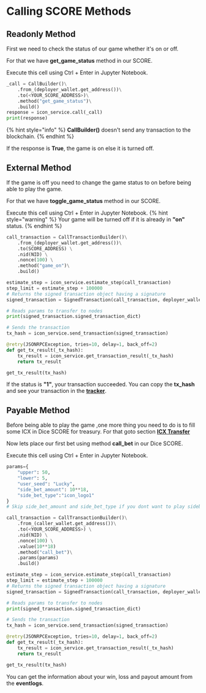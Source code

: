 # Calling SCORE Methods

## Readonly Method
First we need to check the status of our game whether it's on or off.

For that we have **get_game_status** method in our SCORE.

Execute this cell using Ctrl + Enter in Jupyter Notebook.
```py
_call = CallBuilder()\
    .from_(deployer_wallet.get_address())\
    .to(<YOUR_SCORE_ADDRESS>)\
    .method("get_game_status")\
    .build()
response = icon_service.call(_call)
print(response)
```
{% hint style="info" %}
**CallBuilder()** doesn't send any transaction to the blockchain.
{% endhint %}
   
If the response is **True**, the game is on else it is turned off.

## External Method
If the game is off you need to change the game status to on before being able to play the game.

For that we have **toggle_game_status** method in our SCORE.

Execute this cell using Ctrl + Enter in Jupyter Notebook.
{% hint style="warning" %}
Your game will be turned off if it is already in **"on"** status.
{% endhint %}
```py
call_transaction = CallTransactionBuilder()\
    .from_(deployer_wallet.get_address())\
    .to(SCORE_ADDRESS) \
    .nid(NID) \
    .nonce(100) \
    .method("game_on")\
    .build()

estimate_step = icon_service.estimate_step(call_transaction)
step_limit = estimate_step + 100000
# Returns the signed transaction object having a signature
signed_transaction = SignedTransaction(call_transaction, deployer_wallet,step_limit)

# Reads params to transfer to nodes
print(signed_transaction.signed_transaction_dict)

# Sends the transaction
tx_hash = icon_service.send_transaction(signed_transaction)

@retry(JSONRPCException, tries=10, delay=1, back_off=2)
def get_tx_result(_tx_hash):
    tx_result = icon_service.get_transaction_result(_tx_hash)
    return tx_result

get_tx_result(tx_hash)
```

If the status is **"1"**, your transaction succeeded. You can copy the **tx_hash** and see your transaction in the [**tracker**](https://bicon.tracker.solidwallet.io/).

## Payable Method
  Before being able to play the game ,one more thing you need to do is to fill some ICX in Dice SCORE for treasury.
 For that goto section [**ICX Transfer**](icxTransfer.md)

Now lets place our first bet using method **call_bet** in our Dice SCORE.

Execute this cell using Ctrl + Enter in Jupyter Notebook.
```py
params={
    "upper": 50,
    "lower": 5,
    "user_seed": "Lucky",
    "side_bet_amount": 10**18,
    "side_bet_type":"icon_logo1"
}
# Skip side_bet_amount and side_bet_type if you dont want to play sidebet

call_transaction = CallTransactionBuilder()\
    .from_(caller_wallet.get_address())\
    .to(<YOUR_SCORE_ADDRESS>) \
    .nid(NID) \
    .nonce(100) \
    .value(10**18)
    .method("call_bet")\
    .params(params)
    .build()

estimate_step = icon_service.estimate_step(call_transaction)
step_limit = estimate_step + 100000
# Returns the signed transaction object having a signature
signed_transaction = SignedTransaction(call_transaction, deployer_wallet,step_limit)

# Reads params to transfer to nodes
print(signed_transaction.signed_transaction_dict)

# Sends the transaction
tx_hash = icon_service.send_transaction(signed_transaction)

@retry(JSONRPCException, tries=10, delay=1, back_off=2)
def get_tx_result(_tx_hash):
    tx_result = icon_service.get_transaction_result(_tx_hash)
    return tx_result

get_tx_result(tx_hash)
```

You can get the information about your win, loss and payout amount from the **eventlogs**.



